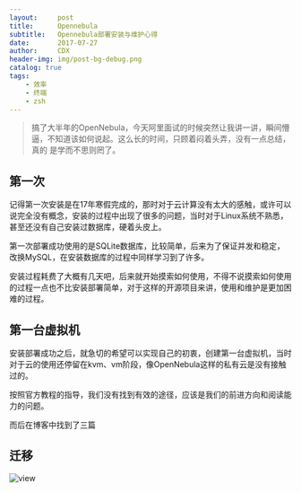 ```yaml
---
layout:     post
title:      Opennebula
subtitle:   Opennebula部署安装与维护心得
date:       2017-07-27
author:     CDX
header-img: img/post-bg-debug.png
catalog: true
tags:
    - 效率
    - 终端
    - zsh
---
```

>搞了大半年的OpenNebula，今天阿里面试的时候突然让我讲一讲，瞬间懵逼，不知道该如何说起。这么长的时间，只顾着闷着头弄，没有一点总结，真的 是学而不思则罔了。
  
## 第一次
  
记得第一次安装是在17年寒假完成的，那时对于云计算没有太大的感触，或许可以说完全没有概念，安装的过程中出现了很多的问题，当时对于Linux系统不熟悉，甚至还没有自己安装过数据库，硬着头皮上。  

第一次部署成功使用的是SQLite数据库，比较简单，后来为了保证并发和稳定，改换MySQL，在安装数据库的过程中同样学习到了许多。
  
安装过程耗费了大概有几天吧，后来就开始摸索如何使用，不得不说摸索如何使用的过程一点也不比安装部署简单，对于这样的开源项目来讲，使用和维护是更加困难的过程。

## 第一台虚拟机
  
安装部署成功之后，就急切的希望可以实现自己的初衷，创建第一台虚拟机，当时对于云的使用还停留在kvm、vm阶段，像OpenNebula这样的私有云是没有接触过的。  
  
按照官方教程的指导，我们没有找到有效的途径，应该是我们的前进方向和阅读能力的问题。

而后在博客中找到了三篇

## 迁移
![view](http://http://blog.chinaunix.net/attachment/201302/7/20940095_1360212621wRw5.jpg)